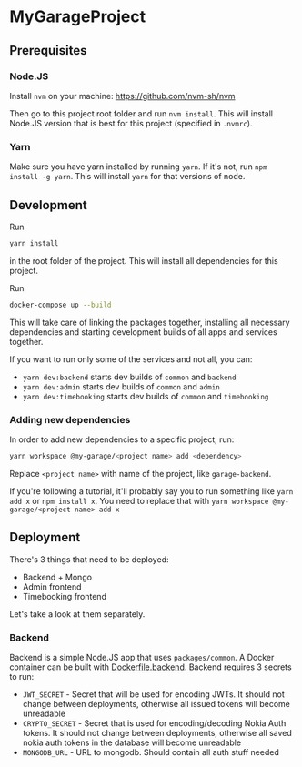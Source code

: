 # MyGarageProject

## Prerequisites

### Node.JS

Install `nvm` on your machine:
https://github.com/nvm-sh/nvm

Then go to this project root folder and run `nvm install`.
This will install Node.JS version that is best for this project (specified in `.nvmrc`).

### Yarn

Make sure you have yarn installed by running `yarn`. If it's not, run `npm install -g yarn`.
This will install `yarn` for that versions of node.

## Development

Run

```sh
yarn install
```

in the root folder of the project. This will install all dependencies for this project.

Run

```sh
docker-compose up --build
```

This will take care of linking the packages together, installing all necessary dependencies and starting development builds of all apps and services together.

If you want to run only some of the services and not all, you can:

- `yarn dev:backend` starts dev builds of `common` and `backend`
- `yarn dev:admin` starts dev builds of `common` and `admin`
- `yarn dev:timebooking` starts dev builds of `common` and `timebooking`

### Adding new dependencies

In order to add new dependencies to a specific project, run:

```sh
yarn workspace @my-garage/<project name> add <dependency>
```

Replace `<project name>` with name of the project, like `garage-backend`.

If you're following a tutorial, it'll probably say you to run something like `yarn add x` or `npm install x`.
You need to replace that with `yarn workspace @my-garage/<project name> add x`

## Deployment

There's 3 things that need to be deployed:

- Backend + Mongo
- Admin frontend
- Timebooking frontend

Let's take a look at them separately.

### Backend

Backend is a simple Node.JS app that uses `packages/common`. A Docker container can be built with [Dockerfile.backend](Dockerfile.backend).
Backend requires 3 secrets to run:

- `JWT_SECRET` - Secret that will be used for encoding JWTs. It should not change between deployments, otherwise all issued tokens will become unreadable
- `CRYPTO_SECRET` - Secret that is used for encoding/decoding Nokia Auth tokens. It should not change between deployments, otherwise all saved nokia auth tokens in the database will become unreadable
- `MONGODB_URL` - URL to mongodb. Should contain all auth stuff needed
